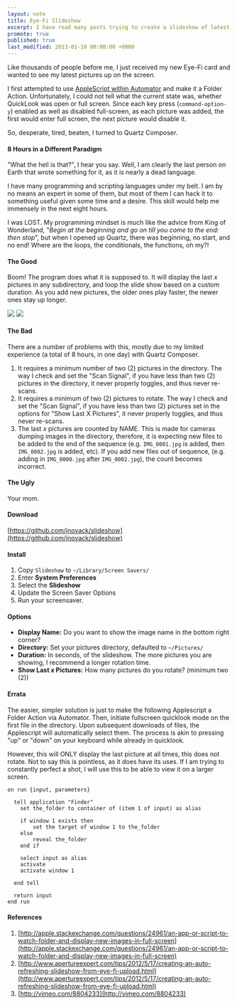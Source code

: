 ```yaml
---
layout: note
title: Eye-Fi Slideshow
excerpt: I have read many posts trying to create a slideshow of latest pictures for weddings, birthdays, funerals, etc from people with a Eye-Fi card in their camera. None of them have done it right, this is my attempt, and it works better than the others.  
promote: true
published: true
last_modified: 2013-01-10 00:00:00 +0000
---
```

Like thousands of people before me, I just received my new Eye-Fi card and wanted to see my latest pictures up on the screen. 

I first attempted to use [AppleScript within Automator](http://apple.stackexchange.com/questions/24961/an-app-or-script-to-watch-folder-and-display-new-images-in-full-screen) and make it a Folder Action.  Unfortunately, I could not tell what the current state was, whether QuickLook was open or full screen.  Since each key press (```command-option-y```) enabled as well as disabled full-screen, as each picture was added, the first would enter full screen, the next picture would disable it.

So, desperate, tired, beaten, I turned to Quartz Composer.

#### 8 Hours in a Different Paradigm

"What the hell is that?", I hear you say.  Well, I am clearly the last person on Earth that wrote something for it, as it is nearly a dead language.

I have many programming and scripting languages under my belt.  I am by no means an expert in some of them, but most of them I can hack it to something useful given some time and a desire. This skill would help me immensely in the next eight hours.

I was LOST. My programming mindset is much like the advice from King of Wonderland, "_Begin at the beginning and go on till you come to the end: then stop_", but when I opened up Quartz, there was beginning, no start, and no end!  Where are the loops, the conditionals, the functions, oh my?!

#### The Good

Boom! The program does what it is supposed to. It will display the last _x_ pictures in any subdirectory, and loop the slide show based on a custom duration.  As you add new pictures, the older ones play faster, the newer ones stay up longer.

<img src="https://dl.dropbox.com/u/186154/slideshowsample.png">

<img src="https://dl.dropbox.com/u/186154/slideshow.png">

#### The Bad

There are a number of problems with this, mostly due to my limited experience (a total of 8 hours, in one day) with Quartz Composer.

 1. It requires a minimum number of two (2) pictures in the directory.  The way I check and set the "Scan Signal", if you have less than two (2) pictures in the directory, it never properly toggles, and thus never re-scans.
 2. It requires a minimum of two (2) pictures to rotate. The way I check and set the "Scan Signal", if you have less than two (2) pictures set in the options for "Show Last X Pictures", it never properly toggles, and thus never re-scans.
 3. The last _x_ pictures are counted by NAME. This is made for cameras dumping images in the directory, therefore, it is expecting new files to be added to the end of the sequence (e.g. ```IMG_0001.jpg``` is added, then ```IMG_0002.jpg``` is added, etc). If you add new files out of sequence, (e.g. adding in ```IMG_0000.jpg``` after ```IMG_0002.jpg```), the count becomes incorrect.

#### The Ugly

Your mom.

#### Download

[https://github.com/jnovack/slideshow](https://github.com/jnovack/slideshow)

#### Install

 1. Copy ```Slideshow``` to ```~/Library/Screen Savers/```
 2. Enter **System Preferences**
 3. Select the **Slideshow**
 4. Update the Screen Saver Options
 5. Run your screensaver.

#### Options

 * **Display Name:** Do you want to show the image name in the bottom right corner?
 * **Directory:** Set your pictures directory, defaulted to ```~/Pictures/```
 * **Duration:** In seconds, of the slideshow.  The more pictures you are showing, I recommend a longer rotation time.
 * **Show Last _x_ Pictures:**  How many pictures do you rotate? (minimum two (2))

#### Errata

The easier, simpler solution is just to make the following Applescript a Folder Action via Automator.  Then, initiate fullscreen quicklook mode on the first file in the directory.  Upon subsequent downloads of files, the Applescript will automatically select them.  The process is akin to pressing "up" or "down" on your keyboard while already in quicklook.

However, this will ONLY display the last picture at all times, this does not rotate.  Not to say this is pointless, as it does have its uses.  If I am trying to constantly perfect a shot, I will use this to be able to view it on a larger screen.

```applescript
on run {input, parameters}

  tell application "Finder"
    set the_folder to container of (item 1 of input) as alias

    if window 1 exists then
        set the target of window 1 to the_folder
    else
        reveal the_folder
    end if

    select input as alias
    activate
    activate window 1

  end tell

  return input
end run
```

#### References

 1. [http://apple.stackexchange.com/questions/24961/an-app-or-script-to-watch-folder-and-display-new-images-in-full-screen](http://apple.stackexchange.com/questions/24961/an-app-or-script-to-watch-folder-and-display-new-images-in-full-screen)
 2. [http://www.apertureexpert.com/tips/2012/5/17/creating-an-auto-refreshing-slideshow-from-eye-fi-upload.html](http://www.apertureexpert.com/tips/2012/5/17/creating-an-auto-refreshing-slideshow-from-eye-fi-upload.html)
 3. [http://vimeo.com/8804233](http://vimeo.com/8804233)

